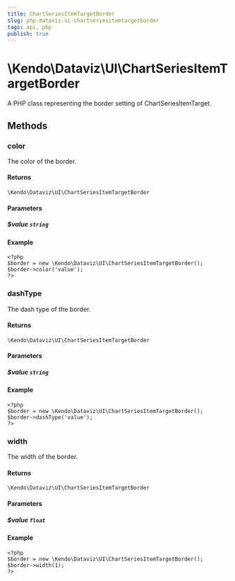 ```yaml
---
title: ChartSeriesItemTargetBorder
slug: php-dataviz-ui-chartseriesitemtargetborder
tags: api, php
publish: true
---
```


# \Kendo\Dataviz\UI\ChartSeriesItemTargetBorder

A PHP class representing the border setting of ChartSeriesItemTarget.


## Methods

### color
The color of the border.

#### Returns
`\Kendo\Dataviz\UI\ChartSeriesItemTargetBorder`

#### Parameters

##### $value `string`



#### Example 
    <?php
    $border = new \Kendo\Dataviz\UI\ChartSeriesItemTargetBorder();
    $border->color('value');
    ?>

### dashType
The dash type of the border.

#### Returns
`\Kendo\Dataviz\UI\ChartSeriesItemTargetBorder`

#### Parameters

##### $value `string`



#### Example 
    <?php
    $border = new \Kendo\Dataviz\UI\ChartSeriesItemTargetBorder();
    $border->dashType('value');
    ?>

### width
The width of the border.

#### Returns
`\Kendo\Dataviz\UI\ChartSeriesItemTargetBorder`

#### Parameters

##### $value `float`



#### Example 
    <?php
    $border = new \Kendo\Dataviz\UI\ChartSeriesItemTargetBorder();
    $border->width(1);
    ?>

